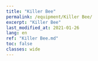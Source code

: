 ```yaml
---
title: "Killer Bee"
permalink: /equipment/Killer Bee/
excerpt: "Killer Bee"
last_modified_at: 2021-01-26
lang: en
ref: "Killer Bee.md"
toc: false
classes: wide
---
```


